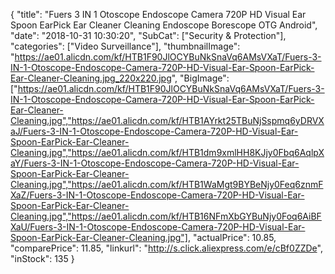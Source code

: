 {
	"title": "Fuers 3 IN 1 Otoscope Endoscope Camera 720P HD Visual Ear Spoon EarPick Ear Cleaner Cleaning Endoscope Borescope OTG Android",
	"date": "2018-10-31 10:30:20",
	"SubCat": ["Security & Protection"],
	"categories": ["Video Surveillance"],
	"thumbnailImage": "https://ae01.alicdn.com/kf/HTB1F90JlOCYBuNkSnaVq6AMsVXaT/Fuers-3-IN-1-Otoscope-Endoscope-Camera-720P-HD-Visual-Ear-Spoon-EarPick-Ear-Cleaner-Cleaning.jpg_220x220.jpg",
	"BigImage": ["https://ae01.alicdn.com/kf/HTB1F90JlOCYBuNkSnaVq6AMsVXaT/Fuers-3-IN-1-Otoscope-Endoscope-Camera-720P-HD-Visual-Ear-Spoon-EarPick-Ear-Cleaner-Cleaning.jpg","https://ae01.alicdn.com/kf/HTB1AYrkt25TBuNjSspmq6yDRVXaJ/Fuers-3-IN-1-Otoscope-Endoscope-Camera-720P-HD-Visual-Ear-Spoon-EarPick-Ear-Cleaner-Cleaning.jpg","https://ae01.alicdn.com/kf/HTB1dm9xmlHH8KJjy0Fbq6AqlpXaY/Fuers-3-IN-1-Otoscope-Endoscope-Camera-720P-HD-Visual-Ear-Spoon-EarPick-Ear-Cleaner-Cleaning.jpg","https://ae01.alicdn.com/kf/HTB1WaMgt9BYBeNjy0Feq6znmFXaZ/Fuers-3-IN-1-Otoscope-Endoscope-Camera-720P-HD-Visual-Ear-Spoon-EarPick-Ear-Cleaner-Cleaning.jpg","https://ae01.alicdn.com/kf/HTB16NFmXbGYBuNjy0Foq6AiBFXaU/Fuers-3-IN-1-Otoscope-Endoscope-Camera-720P-HD-Visual-Ear-Spoon-EarPick-Ear-Cleaner-Cleaning.jpg"],
	"actualPrice": 10.85,
	"comparePrice": 11.85,
	"linkurl": "http://s.click.aliexpress.com/e/cBf0ZZDe",
	"inStock": 135
}
